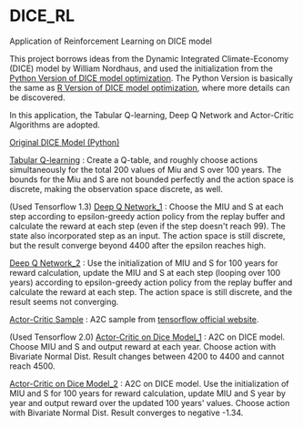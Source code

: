 # DICE_RL
Application of Reinforcement Learning on DICE model

This project borrows ideas from the Dynamic Integrated Climate-Economy (DICE) model by William Nordhaus, and used the initialization from the [Python Version of DICE model optimization](https://github.com/hazem2410/PyDICE). The Python Version is basically the same as [R Version of DICE model optimization](https://github.com/olugovoy/climatedice/tree/master/R), where more details can be discovered.

In this application, the Tabular Q-learning, Deep Q Network and Actor-Critic Algorithms are adopted. 

[Original DICE Model (Python)](https://github.com/linguo4/DICE_RL/blob/master/DICE.ipynb)

[Tabular Q-learning](https://github.com/linguo4/DICE_RL/blob/master/DICE_Tabular%20Q.ipynb) 
: Create a Q-table, and roughly choose actions simultaneously for the total 200 values of Miu and S over 100 years. The bounds for the Miu and S are not bounded perfectly and the action space is discrete, making the observation space discrete, as well.

(Used Tensorflow 1.3)
[Deep Q Network_1](https://github.com/linguo4/DICE_RL/blob/master/DICE_DQN_1.ipynb) 
: Choose the MIU and S at each step according to epsilon-greedy action policy from the replay buffer and calculate the reward at each step (even if the step doesn't reach 99). The state also incorporated step as an input. The action space is still discrete, but the result converge beyond 4400 after the epsilon reaches high.

[Deep Q Network_2](https://github.com/linguo4/DICE_RL/blob/master/DICE_DQN_2.ipynb) 
: Use the initialization of MIU and S for 100 years for reward calculation, update the MIU and S at each step (looping over 100 years) according to epsilon-greedy action policy from the replay buffer and calculate the reward at each step. The action space is still discrete, and the result seems not converging.

[Actor-Critic Sample](https://github.com/linguo4/DICE_RL/blob/master/A2C%20Sample.ipynb) 
: A2C sample from [tensorflow official website](https://keras.io/examples/rl/actor_critic_cartpole/).

(Used Tensorflow 2.0)
[Actor-Critic on Dice Model_1](https://github.com/linguo4/DICE_RL/blob/master/DICE_A2C_1.ipynb) 
: A2C on DICE model. Choose MIU and S and output reward at each year. Choose action with Bivariate Normal Dist. Result changes between 4200 to 4400 and cannot reach 4500.

[Actor-Critic on Dice Model_2](https://github.com/linguo4/DICE_RL/blob/master/DICE_A2C_2.ipynb) 
: A2C on DICE model. Use the initialization of MIU and S for 100 years for reward calculation, update MIU and S year by year and output reward over the updated 100 years' values. Choose action with Bivariate Normal Dist. Result converges to negative -1.34. 
